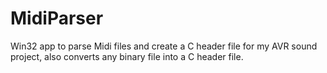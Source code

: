 MidiParser
==========

Win32 app to parse Midi files and create a C header file for my AVR sound project, also converts any binary file into a C header file.
